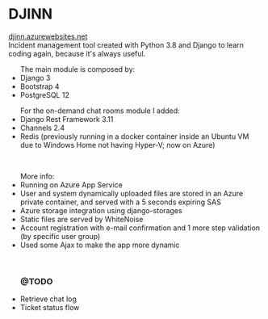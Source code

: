 # DJINN
<a href="https://djinn.azurewebsites.net/">djinn.azurewebsites.net</a>
<br />
Incident management tool created with Python 3.8 and Django to learn coding again, because it's always useful.
<br />
<ul>
  The main module is composed by:
  <li>Django 3</li>
  <li>Bootstrap 4</li>
  <li>PostgreSQL 12</li>
</ul>
<ul>
  For the on-demand chat rooms module I added:
  <li>Django Rest Framework 3.11</li>
  <li>Channels 2.4</li>
  <li>Redis (previously running in a docker container inside an Ubuntu VM due to Windows Home not having Hyper-V; now on Azure)</li>
</ul>
<br />
<ul>
  More info:
  <li>Running on Azure App Service</li>
  <li>User and system dynamically uploaded files are stored in an Azure private container, and served with a 5 seconds expiring SAS</li>
  <li>Azure storage integration using django-storages</li>
  <li>Static files are served by WhiteNoise</li>
  <li>Account registration with e-mail confirmation and 1 more step validation (by specific user group)</li>
  <li>Used some Ajax to make the app more dynamic</li>
</ul>
<br />
<ul>
  <h3>@TODO</h3>
  <li>Retrieve chat log</li>
  <li>Ticket status flow</li>
</ul>
